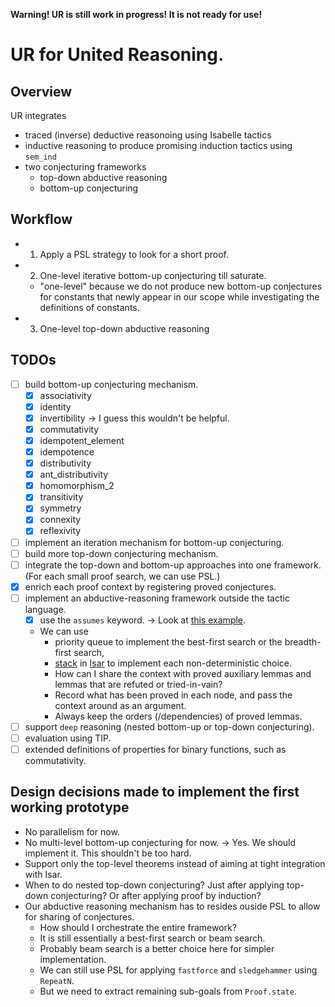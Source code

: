 **Warning! UR is still work in progress! It is not ready for use!**

# UR for United Reasoning.

## Overview

UR integrates
- traced (inverse) deductive reasonoing using Isabelle tactics
- inductive reasoning to produce promising induction tactics using `sem_ind`
- two conjecturing frameworks
   - top-down abductive reasoning
   - bottom-up conjecturing

## Workflow

- 1. Apply a PSL strategy to look for a short proof.
- 2. One-level iterative bottom-up conjecturing till saturate.
   - "one-level" because we do not produce new bottom-up conjectures for constants that newly appear in our scope while investigating the definitions of constants.
- 3. One-level top-down abductive reasoning

## TODOs

- [ ] build bottom-up conjecturing mechanism.
   - [X] associativity
   - [X] identity
   - [X] invertibility -> I guess this wouldn't be helpful.
   - [X] commutativity
   - [X] idempotent_element
   - [X] idempotence
   - [X] distributivity
   - [X] ant_distributivity
   - [X] homomorphism_2
   - [X] transitivity
   - [X] symmetry
   - [X] connexity
   - [X] reflexivity
- [ ] implement an iteration mechanism for bottom-up conjecturing.
- [ ] build more top-down conjecturing mechanism.
- [ ] integrate the top-down and bottom-up approaches into one framework. (For each small proof search, we can use PSL.)
- [X] enrich each proof context by registering proved conjectures.
- [ ] implement an abductive-reasoning framework outside the tactic language.
   - [X] use the `assumes` keyword. -> Look at [this example](https://github.com/data61/PSL/blob/2a7564209bb412999c44b85081a97f41d90ba976/UR/United_Reasoning.thy#L298).
   - We can use 
      - priority queue to implement the best-first search or the breadth-first search,
      - [stack](https://github.com/seL4/isabelle/blob/b4a0546e568ea7fb667fadabe126d944991b05cc/src/Pure/General/stack.ML#L7) in [Isar](https://github.com/seL4/isabelle/blob/b4a0546e568ea7fb667fadabe126d944991b05cc/src/Pure/Isar/proof.ML#L163) to implement each non-deterministic choice.
      - How can I share the context with proved auxiliary lemmas and lemmas that are refuted or tried-in-vain?
      - Record what has been proved in each node, and pass the context around as an argument.
      - Always keep the orders (/dependencies) of proved lemmas.
- [ ] support `deep` reasoning (nested bottom-up or top-down conjecturing).
- [ ] evaluation using TIP.
- [ ] extended definitions of properties for binary functions, such as commutativity.

## Design decisions made to implement the first working prototype
- No parallelism for now.
- No multi-level bottom-up conjecturing for now. -> Yes. We should implement it. This shouldn't be too hard.
- Support only the top-level theorems instead of aiming at tight integration with Isar.
- When to do nested top-down conjecturing? Just after applying top-down conjecturing? Or after applying proof by induction?
- Our abductive reasoning mechanism has to resides ouside PSL to allow for sharing of conjectures. 
   - How should I orchestrate the entire framework? 
   - It is still essentially a best-first search or beam search. 
   - Probably beam search is a better choice here for simpler implementation. 
   - We can still use PSL for applying `fastforce` and `sledgehammer` using `RepeatN`.
   - But we need to extract remaining sub-goals from `Proof.state`.
 
